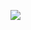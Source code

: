 ![](https://vbr.nathanchung.dev/badge?page_id=hinzdc-get&color=55acb7&style=for-the-badge&logo=Github)